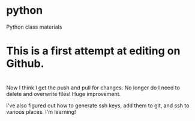 # python
Python class materials

# This is a first attempt at editing on Github.

# <Sigh>

  Now I think I get the push and pull for changes.  No longer do I need to delete and overwrite files!  Huge improvement.

  I've also figured out how to generate ssh keys, add them to git, and ssh to various places.  I'm learning!
